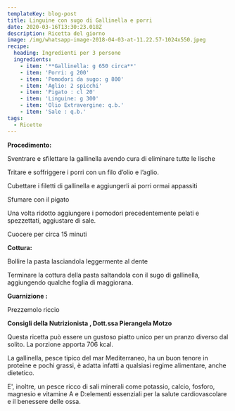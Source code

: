 ```yaml
---
templateKey: blog-post
title: Linguine con sugo di Gallinella e porri
date: 2020-03-16T13:30:23.018Z
description: Ricetta del giorno
image: /img/whatsapp-image-2018-04-03-at-11.22.57-1024x550.jpeg
recipe:
  heading: Ingredienti per 3 persone
  ingredients:
    - item: '**Gallinella: g 650 circa**'
    - item: 'Porri: g 200'
    - item: 'Pomodori da sugo: g 800'
    - item: 'Aglio: 2 spicchi'
    - item: 'Pigato : cl 20'
    - item: 'Linguine: g 300'
    - item: 'Olio Extravergine: q.b.'
    - item: 'Sale : q.b.'
tags:
  - Ricette
---
```

**Procedimento:**

Sventrare e sfilettare la gallinella avendo cura di eliminare tutte le lische

Tritare e soffriggere i porri con un filo d’olio e l’aglio.

Cubettare i filetti di gallinella e aggiungerli ai porri ormai appassiti

Sfumare con il pigato

Una volta ridotto aggiungere i pomodori precedentemente pelati e spezzettati, aggiustare di sale.

Cuocere per circa 15 minuti

**Cottura:**

Bollire la pasta lasciandola leggermente al dente

Terminare la cottura della pasta saltandola con il sugo di gallinella, aggiungendo qualche foglia di maggiorana.

**Guarnizione :** 

Prezzemolo riccio

**Consigli della Nutrizionista , Dott.ssa Pierangela Motzo**

<!--StartFragment-->

Questa ricetta può essere un gustoso piatto unico per un pranzo diverso dal solito. La porzione apporta 706 kcal.

La gallinella, pesce tipico del mar Mediterraneo, ha un buon tenore in proteine e pochi grassi, è adatta infatti a qualsiasi regime alimentare, anche dietetico.

E', inoltre, un pesce ricco di sali minerali come potassio, calcio, fosforo, magnesio e vitamine A e D:elementi essenziali per la salute cardiovascolare e il benessere delle ossa.

<!--EndFragment-->



<!--EndFragment-->